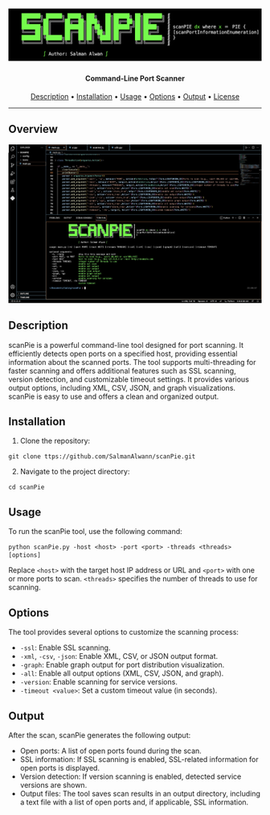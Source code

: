 <h1 align="center">
  <img src="icons/logo.png" alt="scanPie" width="1000px"></a>
  <br>
</h1>

<h4 align="center">Command-Line Port Scanner</h4>

<p align="center">
  <a href="#description">Description</a> •
  <a href="#installation">Installation</a> •
  <a href="#usage">Usage</a> •
  <a href="#options">Options</a> •
  <a href="#output">Output</a> •
  <a href="#license">License</a>
</p>

---

## Overview
<img src="icons/main.JPG" alt="Main Commands" width="700px">

## Description

scanPie is a powerful command-line tool designed for port scanning. It efficiently detects open ports on a specified host, providing essential information about the scanned ports. The tool supports multi-threading for faster scanning and offers additional features such as SSL scanning, version detection, and customizable timeout settings. It provides various output options, including XML, CSV, JSON, and graph visualizations. scanPie is easy to use and offers a clean and organized output.

## Installation

1. Clone the repository:
```shell
git clone ttps://github.com/SalmanAlwann/scanPie.git
```

2. Navigate to the project directory:
```shell
cd scanPie
```

## Usage

To run the scanPie tool, use the following command:

```shell
python scanPie.py -host <host> -port <port> -threads <threads> [options]
```

Replace `<host>` with the target host IP address or URL and `<port>` with one or more ports to scan. `<threads>` specifies the number of threads to use for scanning.

## Options

The tool provides several options to customize the scanning process:

- `-ssl`: Enable SSL scanning.
- `-xml`, `-csv`, `-json`: Enable XML, CSV, or JSON output format.
- `-graph`: Enable graph output for port distribution visualization.
- `-all`: Enable all output options (XML, CSV, JSON, and graph).
- `-version`: Enable scanning for service versions.
- `-timeout <value>`: Set a custom timeout value (in seconds).

## Output

After the scan, scanPie generates the following output:

- Open ports: A list of open ports found during the scan.
- SSL information: If SSL scanning is enabled, SSL-related information for open ports is displayed.
- Version detection: If version scanning is enabled, detected service versions are shown.
- Output files: The tool saves scan results in an output directory, including a text file with a list of open ports and, if applicable, SSL information.
